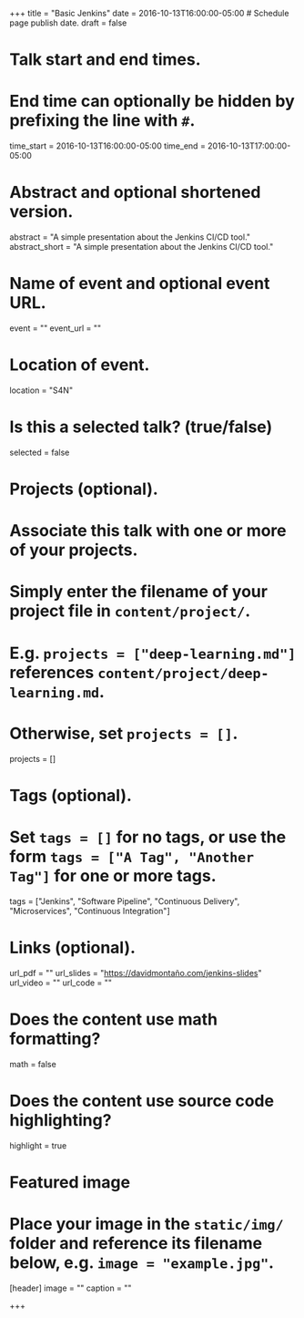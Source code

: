 +++
title = "Basic Jenkins"
date = 2016-10-13T16:00:00-05:00  # Schedule page publish date.
draft = false

# Talk start and end times.
#   End time can optionally be hidden by prefixing the line with `#`.
time_start = 2016-10-13T16:00:00-05:00
time_end = 2016-10-13T17:00:00-05:00

# Abstract and optional shortened version.
abstract = "A simple presentation about the Jenkins CI/CD tool."
abstract_short = "A simple presentation about the Jenkins CI/CD tool."

# Name of event and optional event URL.
event = ""
event_url = ""

# Location of event.
location = "S4N"

# Is this a selected talk? (true/false)
selected = false

# Projects (optional).
#   Associate this talk with one or more of your projects.
#   Simply enter the filename of your project file in `content/project/`.
#   E.g. `projects = ["deep-learning.md"]` references `content/project/deep-learning.md`.
#   Otherwise, set `projects = []`.
projects = []

# Tags (optional).
#   Set `tags = []` for no tags, or use the form `tags = ["A Tag", "Another Tag"]` for one or more tags.
tags = ["Jenkins", "Software Pipeline", "Continuous Delivery", "Microservices", "Continuous Integration"]

# Links (optional).
url_pdf = ""
url_slides = "https://davidmontaño.com/jenkins-slides"
url_video = ""
url_code = ""

# Does the content use math formatting?
math = false

# Does the content use source code highlighting?
highlight = true

# Featured image
# Place your image in the `static/img/` folder and reference its filename below, e.g. `image = "example.jpg"`.
[header]
image = ""
caption = ""

+++
